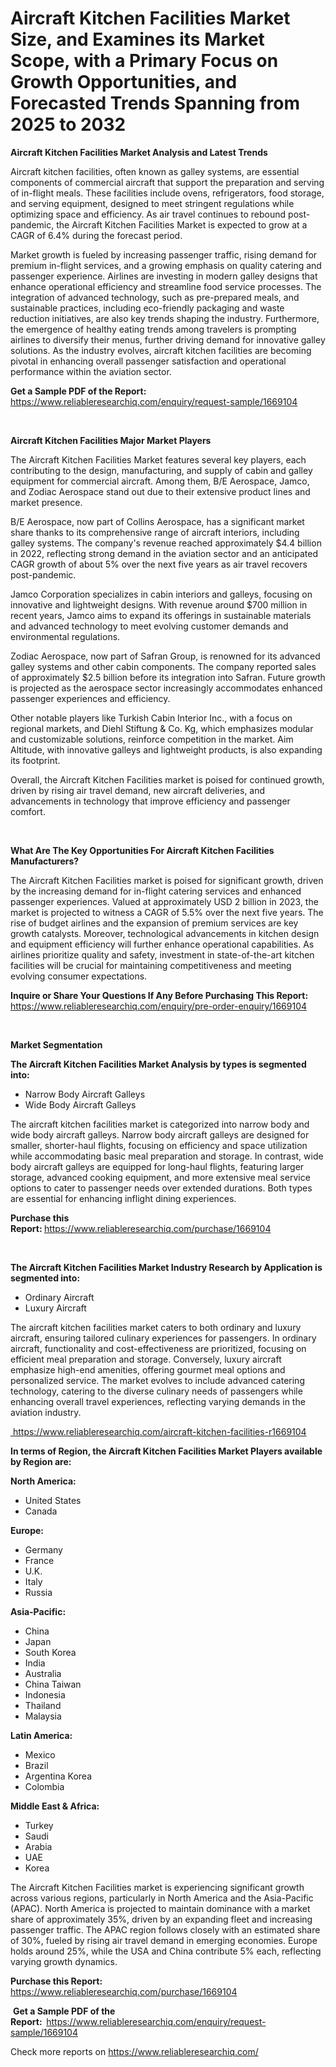 <p><h1>Aircraft Kitchen Facilities Market Size, and Examines its Market Scope, with a Primary Focus on Growth Opportunities, and Forecasted Trends Spanning from 2025 to 2032</h1></p><p><strong>Aircraft Kitchen Facilities Market Analysis and Latest Trends</strong></p>
<p><p>Aircraft kitchen facilities, often known as galley systems, are essential components of commercial aircraft that support the preparation and serving of in-flight meals. These facilities include ovens, refrigerators, food storage, and serving equipment, designed to meet stringent regulations while optimizing space and efficiency. As air travel continues to rebound post-pandemic, the Aircraft Kitchen Facilities Market is expected to grow at a CAGR of 6.4% during the forecast period. </p><p>Market growth is fueled by increasing passenger traffic, rising demand for premium in-flight services, and a growing emphasis on quality catering and passenger experience. Airlines are investing in modern galley designs that enhance operational efficiency and streamline food service processes. The integration of advanced technology, such as pre-prepared meals, and sustainable practices, including eco-friendly packaging and waste reduction initiatives, are also key trends shaping the industry. Furthermore, the emergence of healthy eating trends among travelers is prompting airlines to diversify their menus, further driving demand for innovative galley solutions. As the industry evolves, aircraft kitchen facilities are becoming pivotal in enhancing overall passenger satisfaction and operational performance within the aviation sector.</p></p>
<p><strong>Get a Sample PDF of the Report:&nbsp;</strong> <a href="https://www.reliableresearchiq.com/enquiry/request-sample/1669104?utm_campaign=2293&utm_medium=2&utm_source=Github&utm_content=ia&utm_term=02032025&utm_id=aircraft-kitchen-facilities">https://www.reliableresearchiq.com/enquiry/request-sample/1669104</a></p>
<p>&nbsp;</p>
<p><strong>Aircraft Kitchen Facilities Major Market Players</strong></p>
<p><p>The Aircraft Kitchen Facilities Market features several key players, each contributing to the design, manufacturing, and supply of cabin and galley equipment for commercial aircraft. Among them, B/E Aerospace, Jamco, and Zodiac Aerospace stand out due to their extensive product lines and market presence.</p><p>B/E Aerospace, now part of Collins Aerospace, has a significant market share thanks to its comprehensive range of aircraft interiors, including galley systems. The company's revenue reached approximately $4.4 billion in 2022, reflecting strong demand in the aviation sector and an anticipated CAGR growth of about 5% over the next five years as air travel recovers post-pandemic.</p><p>Jamco Corporation specializes in cabin interiors and galleys, focusing on innovative and lightweight designs. With revenue around $700 million in recent years, Jamco aims to expand its offerings in sustainable materials and advanced technology to meet evolving customer demands and environmental regulations.</p><p>Zodiac Aerospace, now part of Safran Group, is renowned for its advanced galley systems and other cabin components. The company reported sales of approximately $2.5 billion before its integration into Safran. Future growth is projected as the aerospace sector increasingly accommodates enhanced passenger experiences and efficiency.</p><p>Other notable players like Turkish Cabin Interior Inc., with a focus on regional markets, and Diehl Stiftung & Co. Kg, which emphasizes modular and customizable solutions, reinforce competition in the market. Aim Altitude, with innovative galleys and lightweight products, is also expanding its footprint.</p><p>Overall, the Aircraft Kitchen Facilities market is poised for continued growth, driven by rising air travel demand, new aircraft deliveries, and advancements in technology that improve efficiency and passenger comfort.</p></p>
<p>&nbsp;</p>
<p><strong>What Are The Key Opportunities For Aircraft Kitchen Facilities Manufacturers?</strong></p>
<p><p>The Aircraft Kitchen Facilities market is poised for significant growth, driven by the increasing demand for in-flight catering services and enhanced passenger experiences. Valued at approximately USD 2 billion in 2023, the market is projected to witness a CAGR of 5.5% over the next five years. The rise of budget airlines and the expansion of premium services are key growth catalysts. Moreover, technological advancements in kitchen design and equipment efficiency will further enhance operational capabilities. As airlines prioritize quality and safety, investment in state-of-the-art kitchen facilities will be crucial for maintaining competitiveness and meeting evolving consumer expectations.</p></p>
<p><strong>Inquire or Share Your Questions If Any Before Purchasing This Report:</strong> <a href="https://www.reliableresearchiq.com/enquiry/pre-order-enquiry/1669104?utm_campaign=2293&utm_medium=2&utm_source=Github&utm_content=ia&utm_term=02032025&utm_id=aircraft-kitchen-facilities">https://www.reliableresearchiq.com/enquiry/pre-order-enquiry/1669104</a></p>
<p>&nbsp;</p>
<p><strong>Market Segmentation</strong></p>
<p><strong>The Aircraft Kitchen Facilities Market Analysis by types is segmented into:</strong></p>
<p><ul><li>Narrow Body Aircraft Galleys</li><li>Wide Body Aircraft Galleys</li></ul></p>
<p><p>The aircraft kitchen facilities market is categorized into narrow body and wide body aircraft galleys. Narrow body aircraft galleys are designed for smaller, shorter-haul flights, focusing on efficiency and space utilization while accommodating basic meal preparation and storage. In contrast, wide body aircraft galleys are equipped for long-haul flights, featuring larger storage, advanced cooking equipment, and more extensive meal service options to cater to passenger needs over extended durations. Both types are essential for enhancing inflight dining experiences.</p></p>
<p><strong>Purchase this Report:&nbsp;</strong><a href="https://www.reliableresearchiq.com/purchase/1669104?utm_campaign=2293&utm_medium=2&utm_source=Github&utm_content=ia&utm_term=02032025&utm_id=aircraft-kitchen-facilities">https://www.reliableresearchiq.com/purchase/1669104</a></p>
<p>&nbsp;</p>
<p><strong>The Aircraft Kitchen Facilities Market Industry Research by Application is segmented into:</strong></p>
<p><ul><li>Ordinary Aircraft</li><li>Luxury Aircraft</li></ul></p>
<p><p>The aircraft kitchen facilities market caters to both ordinary and luxury aircraft, ensuring tailored culinary experiences for passengers. In ordinary aircraft, functionality and cost-effectiveness are prioritized, focusing on efficient meal preparation and storage. Conversely, luxury aircraft emphasize high-end amenities, offering gourmet meal options and personalized service. The market evolves to include advanced catering technology, catering to the diverse culinary needs of passengers while enhancing overall travel experiences, reflecting varying demands in the aviation industry.</p></p>
<p><a href="https://www.reliableresearchiq.com/aircraft-kitchen-facilities-r1669104?utm_campaign=2293&utm_medium=2&utm_source=Github&utm_content=ia&utm_term=02032025&utm_id=aircraft-kitchen-facilities">&nbsp;https://www.reliableresearchiq.com/aircraft-kitchen-facilities-r1669104</a></p>
<p><strong>In terms of Region, the Aircraft Kitchen Facilities Market Players available by Region are:</strong></p>
<p>
    <p> <strong> North America: </strong>
        <ul>
            <li>United States</li>
            <li>Canada</li>
        </ul>
        </p> 
    <p> <strong> Europe: </strong>
        <ul>
            <li>Germany</li>
            <li>France</li>
            <li>U.K.</li>
            <li>Italy</li>
            <li>Russia</li>
        </ul>
        </p> 
    <p> <strong> Asia-Pacific: </strong>
        <ul>
            <li>China</li>
            <li>Japan</li>
            <li>South Korea</li>
            <li>India</li>
            <li>Australia</li>
            <li>China Taiwan</li>
            <li>Indonesia</li>
            <li>Thailand</li>
            <li>Malaysia</li>
        </ul>
        </p> 
    <p> <strong> Latin America: </strong>
        <ul>
            <li>Mexico</li>
            <li>Brazil</li>
            <li>Argentina Korea</li>
            <li>Colombia</li>
        </ul>
        </p> 
    <p> <strong> Middle East & Africa: </strong>
        <ul>
            <li>Turkey</li>
            <li>Saudi</li>
            <li>Arabia</li>
            <li>UAE</li>
            <li>Korea</li>
        </ul>
    </p>
    </p>
<p><p>The Aircraft Kitchen Facilities market is experiencing significant growth across various regions, particularly in North America and the Asia-Pacific (APAC). North America is projected to maintain dominance with a market share of approximately 35%, driven by an expanding fleet and increasing passenger traffic. The APAC region follows closely with an estimated share of 30%, fueled by rising air travel demand in emerging economies. Europe holds around 25%, while the USA and China contribute 5% each, reflecting varying growth dynamics.</p></p>
<p><strong>Purchase this Report: </strong><a href="https://www.reliableresearchiq.com/purchase/1669104?utm_campaign=2293&utm_medium=2&utm_source=Github&utm_content=ia&utm_term=02032025&utm_id=aircraft-kitchen-facilities">https://www.reliableresearchiq.com/purchase/1669104</a></p>
<p>&nbsp;<strong>Get a Sample PDF of the Report:&nbsp;&nbsp;</strong><a href="https://www.reliableresearchiq.com/enquiry/request-sample/1669104?utm_campaign=2293&utm_medium=2&utm_source=Github&utm_content=ia&utm_term=02032025&utm_id=aircraft-kitchen-facilities">https://www.reliableresearchiq.com/enquiry/request-sample/1669104</a></p>
<p><strong></strong></p>
<p>Check more reports on <a href="https://www.reliableresearchiq.com/?utm_campaign=2293&utm_medium=2&utm_source=Github&utm_content=ia&utm_term=02032025&utm_id=aircraft-kitchen-facilities">https://www.reliableresearchiq.com/</a></p>